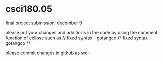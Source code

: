 # csci180.05
final project
submission: december 9

please put your changes and additions in the code by using the comment function of eclipse such as 
// fixed syntax - gotangco
/* fixed syntax - gotangco */

please commit changes in github as well
